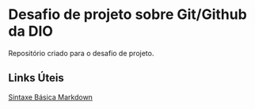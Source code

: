# Desafio de projeto sobre Git/Github da DIO
Repositório criado para o desafio de projeto.

## Links Úteis
[Sintaxe Básica Markdown](https://www.markdownguide.org/basic-syntax/) 
